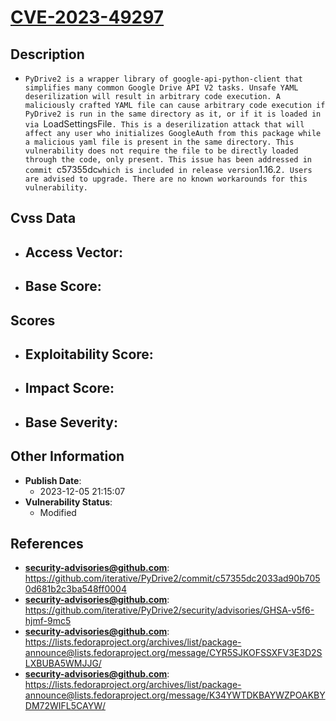 
# [CVE-2023-49297](https://cve.mitre.org/cgi-bin/cvename.cgi?name=CVE-2023-49297)

## Description

- `PyDrive2 is a wrapper library of google-api-python-client that simplifies many common Google Drive API V2 tasks. Unsafe YAML deserilization will result in arbitrary code execution. A maliciously crafted YAML file can cause arbitrary code execution if PyDrive2 is run in the same directory as it, or if it is loaded in via `LoadSettingsFile`. This is a deserilization attack that will affect any user who initializes GoogleAuth from this package while a malicious yaml file is present in the same directory. This vulnerability does not require the file to be directly loaded through the code, only present. This issue has been addressed in commit `c57355dc` which is included in release version `1.16.2`. Users are advised to upgrade. There are no known workarounds for this vulnerability.`

## Cvss Data

- **Access Vector**:
  - 
- **Base Score**:
  - 

## Scores

- **Exploitability Score**:
  - 
- **Impact Score**:
  - 
- **Base Severity**:
  - 

## Other Information

- **Publish Date**:
  - 2023-12-05 21:15:07
- **Vulnerability Status**:
  - Modified

## References

- **security-advisories@github.com**: https://github.com/iterative/PyDrive2/commit/c57355dc2033ad90b7050d681b2c3ba548ff0004
- **security-advisories@github.com**: https://github.com/iterative/PyDrive2/security/advisories/GHSA-v5f6-hjmf-9mc5
- **security-advisories@github.com**: https://lists.fedoraproject.org/archives/list/package-announce@lists.fedoraproject.org/message/CYR5SJKOFSSXFV3E3D2SLXBUBA5WMJJG/
- **security-advisories@github.com**: https://lists.fedoraproject.org/archives/list/package-announce@lists.fedoraproject.org/message/K34YWTDKBAYWZPOAKBYDM72WIFL5CAYW/
